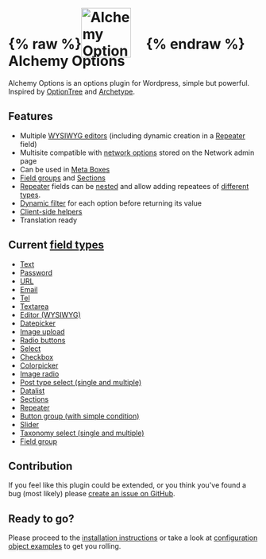 #  {% raw %}<img src='../assets/alchemy-logo.svg' width="100" height="100" style="vertical-align:bottom; margin-right:30px; position: relative; bottom: -10px;" alt="Alchemy Options logo" />{% endraw %} Alchemy Options

Alchemy Options is an options plugin for Wordpress, simple but powerful. Inspired by [OptionTree](https://wordpress.org/plugins/option-tree/) and [Archetype](https://our.umbraco.org/projects/backoffice-extensions/archetype/).

## Features

* Multiple [WYSIWYG editors](/fields/editor.md) (including dynamic creation in a [Repeater](/fields/repeater.md) field)
* Multisite compatible with [network options](Samples.md#network-options) stored on the Network admin page
* Can be used in [Meta Boxes](Meta-boxes.md)
* [Field groups](/fields/field-group.md) and [Sections](/fields/sections.md)
* [Repeater](/fields/repeater.md) fields can be [nested](/fields/repeater.md#nested-repeaters) and allow adding repeatees of [different types](/fields/repeater.md#typed-repeaters).
* [Dynamic filter](/filters/alch_value_option_id.md) for each option before returning its value
* [Client-side helpers](/javascript/README.md)
* Translation ready

## Current [field types](/fields/README.md)

* [Text](/fields/text.md)
* [Password](/fields/password.md)
* [URL](/fields/url.md)
* [Email](/fields/email.md)
* [Tel](/fields/tel.md)
* [Textarea](/fields/textarea.md)
* [Editor (WYSIWYG)](/fields/editor.md)
* [Datepicker](/fields/datepicker.md)
* [Image upload](/fields/upload.md)
* [Radio buttons](/fields/radio.md)
* [Select](/fields/select.md)
* [Checkbox](/fields/checkbox.md)
* [Colorpicker](/fields/colorpicker.md)
* [Image radio](/fields/image-radio.md)
* [Post type select (single and multiple)](/fields/post-type-select.md)
* [Datalist](/fields/datalist.md)
* [Sections](/fields/sections.md)
* [Repeater](/fields/repeater.md)
* [Button group (with simple condition)](/fields/button-group.md)
* [Slider](/fields/slider.md)
* [Taxonomy select (single and multiple)](/fields/taxonomy-select.md)
* [Field group](/fields/field-group.md)

## Contribution

If you feel like this plugin could be extended, or you think you've found a bug (most likely) please [create an issue on GitHub](https://github.com/AlchemyOptions/AlchemyOptions).

## Ready to go?

Please proceed to the [installation instructions](Installation.md) or take a look at [configuration object examples](Samples.md) to get you rolling.